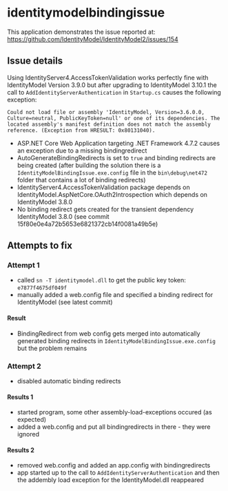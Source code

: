 # identitymodelbindingissue

This application demonstrates the issue reported at: https://github.com/IdentityModel/IdentityModel2/issues/154    

## Issue details

Using IdentityServer4.AccessTokenValidation works perfectly fine with IdentityModel Version 3.9.0 but after upgrading to IdentityModel 3.10.1 the
call to `AddIdentityServerAuthentication` in `Startup.cs` causes the following exception:

```
Could not load file or assembly 'IdentityModel, Version=3.6.0.0, Culture=neutral, PublicKeyToken=null' or one of its dependencies. The located assembly's manifest definition does not match the assembly reference. (Exception from HRESULT: 0x80131040).
``` 

* ASP.NET Core Web Application targeting .NET Framework 4.7.2 causes an exception due to a missing bindingredirect
* AutoGenerateBindingRedirects is set to `true` and binding redirects are being created (after building the solution there is a `IdentityModelBindingIssue.exe.config` file in the `bin\debug\net472` folder
that contains a lot of binding redirects)
* IdentityServer4.AccessTokenValidation package depends on IdentityModel.AspNetCore.OAuth2Introspection which depends on IdentityModel 3.8.0
* No binding redirect gets created for the transient dependency IdentityModel 3.8.0 (see commit 15f80e0e4a72b5653e6821372cb14f0081a49b5e)

## Attempts to fix

### Attempt 1

* called `sn -T identitymodel.dll` to get the public key token: `e7877f4675df049f`
* manually added a web.config file and specified a binding redirect for IdentityModel (see latest commit)

#### Result

* BindingRedirect from web config gets merged into automatically generated binding redirects in `IdentityModelBindingIssue.exe.config` but the problem remains

### Attempt 2

* disabled automatic binding redirects

#### Results 1

* started program, some other assembly-load-exceptions occured (as expected)
* added a web.config and put all bindingredirects in there - they were ignored

#### Results 2

* removed web.config and added an app.config with bindingredirects 
* app started up to the call to `AddIdentityServerAuthentication` and then the addembly load exception for the IdentityModel.dll reappeared


